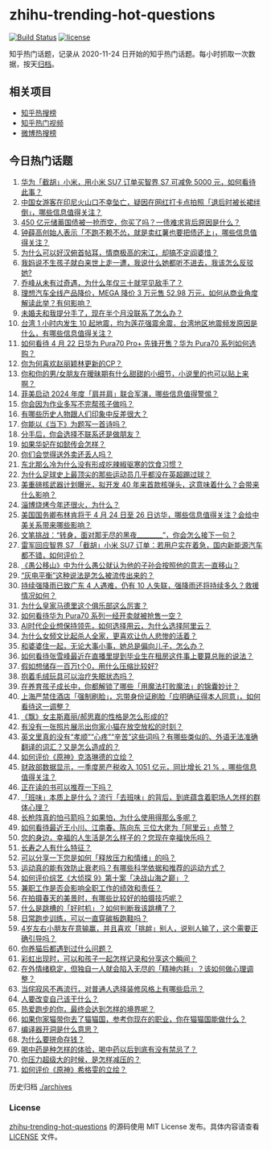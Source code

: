 # zhihu-trending-hot-questions

[![Build Status](https://github.com/justjavac/zhihu-trending-hot-questions/workflows/ci/badge.svg?branch=master)](https://github.com/justjavac/zhihu-trending-hot-questions/actions)
[![license](https://img.shields.io/github/license/justjavac/zhihu-trending-hot-questions)](https://github.com/justjavac/zhihu-trending-hot-questions/blob/master/LICENSE)

知乎热门话题，记录从 2020-11-24
日开始的知乎热门话题。每小时抓取一次数据，按天[归档](./archives)。

## 相关项目

- [知乎热搜榜](https://github.com/justjavac/zhihu-trending-top-search)
- [知乎热门视频](https://github.com/justjavac/zhihu-trending-hot-video)
- [微博热搜榜](https://github.com/justjavac/weibo-trending-hot-search)

## 今日热门话题

<!-- BEGIN -->
<!-- 最后更新时间 Tue Apr 23 2024 06:11:43 GMT+0800 (China Standard Time) -->

1. [华为「截胡」小米，用小米 SU7 订单买智界 S7 可减免 5000 元，如何看待此事？](https://www.zhihu.com/question/653742472)
1. [中国女游客在印尼火山口不幸坠亡，疑因在网红打卡点拍照「退后时被长裙绊倒」，哪些信息值得关注？](https://www.zhihu.com/question/653628398)
1. [450 亿元储蓄国债被一抢而空，你买了吗？一债难求背后原因是什么？](https://www.zhihu.com/question/653730027)
1. [钟薛高创始人表示「不跑不赖不怂，就是卖红薯也要把债还上」，哪些信息值得关注？](https://www.zhihu.com/question/653730459)
1. [为什么可以好汉俯首帖耳，情商极高的宋江，却搞不定阎婆惜？](https://www.zhihu.com/question/528286149)
1. [我妈说不生孩子就白来世上走一遭，我说什么她都听不进去，我该怎么反驳她?](https://www.zhihu.com/question/653543596)
1. [乔峰从未有过奇遇，为什么年仅三十就罕见敌手了？](https://www.zhihu.com/question/508558557)
1. [理想汽车全线产品降价，MEGA 降价 3 万元售 52.98 万元，如何从商业角度解读此举？有何影响？](https://www.zhihu.com/question/653718773)
1. [未婚夫和我提分手了，现在半个月没联系了怎么办？](https://www.zhihu.com/question/653683750)
1. [台湾 1 小时内发生 10 起地震，均为莲花强震余震，台湾地区地震频发原因是什么，有哪些信息值得关注？](https://www.zhihu.com/question/653768554)
1. [如何看待 4 月 22 日华为 Pura70 Pro+ 先锋开售？华为 Pura70 系列如何选购？](https://www.zhihu.com/question/653723942)
1. [你为何喜欢赵丽颖林更新的CP？](https://www.zhihu.com/question/652566569)
1. [你和你的男/女朋友在暧昧期有什么甜甜的小细节，小说里的也可以贴上来啊？](https://www.zhihu.com/question/323521261)
1. [菲美启动 2024 年度「肩并肩」联合军演，哪些信息值得警惕？](https://www.zhihu.com/question/653723817)
1. [你会因为作业多写不完帮孩子做吗？](https://www.zhihu.com/question/653520503)
1. [有哪些历史人物跟人们印象中反差很大？](https://www.zhihu.com/question/646980312)
1. [你能以《当下》为题写一首诗吗？](https://www.zhihu.com/question/653684390)
1. [分手后，你会选择不联系还是做朋友？](https://www.zhihu.com/question/652415765)
1. [如果华妃在如懿传会怎样？](https://www.zhihu.com/question/653250252)
1. [你们会觉得送外卖还丢人吗？](https://www.zhihu.com/question/652811713)
1. [东北那么冷为什么没有形成吃辣椒驱寒的饮食习惯？](https://www.zhihu.com/question/649670716)
1. [为什么足球史上最顶尖的那些运动员几乎都没在英超踢过球？](https://www.zhihu.com/question/653626932)
1. [美重磅核武器计划曝光，拟开发 40 年来首款核弹头，这意味着什么？会带来什么影响？](https://www.zhihu.com/question/653742144)
1. [淄博烧烤今年还很火，为什么？](https://www.zhihu.com/question/653296411)
1. [美国国务卿布林肯将于 4 月 24 日至 26 日访华，哪些信息值得关注？会给中美关系带来哪些影响？](https://www.zhihu.com/question/653743282)
1. [文笔挑战：“转身，面对那无尽的黑夜________”，你会怎么接下一句？](https://www.zhihu.com/question/653679574)
1. [雷军回应智界 S7 「截胡」小米 SU7 订单：若用户实在着急，国内新能源汽车都不错，如何评价？](https://www.zhihu.com/question/653749824)
1. [《愚公移山》中为什么愚公就认为他的子孙会按照他的意志一直移山？](https://www.zhihu.com/question/375947732)
1. [“灰电平衡”这种说法是怎么被流传出来的？](https://www.zhihu.com/question/628806176)
1. [持续强降雨已致广东 4 人遇难，仍有 10 人失联，强降雨还将持续多久？救援情况如何？](https://www.zhihu.com/question/653760049)
1. [为什么皇家马德里这个俱乐部这么厉害？](https://www.zhihu.com/question/653474716)
1. [如何看待华为 Pura70 系列一经开卖就被抢售一空？](https://www.zhihu.com/question/653303416)
1. [AI时代企业想保持领先，如何选择用云，为什么选择阿里云？](https://www.zhihu.com/question/653341724)
1. [为什么女频文比起杀人全家，更喜欢让仇人悲惨的活着？](https://www.zhihu.com/question/653234499)
1. [和婆婆住一起，无论大事小事，她总是偏向儿子，怎么办？](https://www.zhihu.com/question/653617992)
1. [如何看待张雪峰最近在直播里提到毕业生在租房这件事上要算总账的说法？](https://www.zhihu.com/question/653436775)
1. [假如想储存一百万t个0，用什么压缩比较好?](https://www.zhihu.com/question/653305534)
1. [抱着毛绒玩具可以治疗失眠状态吗？](https://www.zhihu.com/question/653723232)
1. [在养育孩子成长中，你都解锁了哪些「用魔法打败魔法」的锦囊妙计？](https://www.zhihu.com/question/653432503)
1. [上海严禁住酒店「强制刷脸」，忘带身份证刷脸「应明确征得本人同意」，如何看待这一调整？](https://www.zhihu.com/question/653740485)
1. [《飘》女主斯嘉丽/郝思嘉的性格是怎么形成的?](https://www.zhihu.com/question/498968289)
1. [有没有一张照片展示出你家小猫在放空放松的时刻？](https://www.zhihu.com/question/652221579)
1. [英文里真的没有“孝顺”“心疼”“辛苦”这些词吗？有哪些类似的、外语无法准确翻译的词汇？又是怎么造成的？](https://www.zhihu.com/question/651337856)
1. [如何评价《原神》克洛琳德的立绘？](https://www.zhihu.com/question/653757076)
1. [财政部数据显示，一季度房产税收入 1051 亿元，同比增长 21 % ，哪些信息值得关注？](https://www.zhihu.com/question/653749894)
1. [正在读的书可以推荐一下吗？](https://www.zhihu.com/question/653437808)
1. [「班味」本质上是什么？流行「去班味」的背后，到底蕴含着职场人怎样的群体心理？](https://www.zhihu.com/question/652236862)
1. [长枪阵真的怕弓箭吗？如果怕，为什么使用得那么多呢？](https://www.zhihu.com/question/653478032)
1. [如何看待最近王小川、江南春、陈向东 三位大佬为「阿里云」点赞？](https://www.zhihu.com/question/653342484)
1. [您的身边，幸福的人生活是怎么样子的？您现在幸福快乐吗？](https://www.zhihu.com/question/653581080)
1. [长寿之人有什么特征？](https://www.zhihu.com/question/649312623)
1. [可以分享一下您是如何「释放压力和情绪」的吗？](https://www.zhihu.com/question/653585532)
1. [运动真的能有效防止衰老吗？有哪些科学依据和推荐的运动方式？](https://www.zhihu.com/question/653227343)
1. [如何评价综艺《大侦探 9》第十案「决战山海之巅」？](https://www.zhihu.com/question/653252264)
1. [兼职工作是否会影响全职工作的绩效和责任？](https://www.zhihu.com/question/653295866)
1. [在拍摄春天的美景时，有哪些比较好的拍摄技巧呢？](https://www.zhihu.com/question/524860723)
1. [什么是跳槽的「好时机」？如何判断我该跳槽了？](https://www.zhihu.com/question/651409382)
1. [日常跑步训练，可以一直穿碳板跑鞋吗？](https://www.zhihu.com/question/653103046)
1. [4岁左右小朋友在意输赢，并且喜欢「挑衅」别人，说别人输了，这个需要正确引导吗？](https://www.zhihu.com/question/648535227)
1. [你养猫后都遇到过什么问题？](https://www.zhihu.com/question/650017974)
1. [彩虹出现时，可以和孩子一起怎样记录和分享这个瞬间？](https://www.zhihu.com/question/650130578)
1. [在外情绪稳定，但独自一人就会陷入无尽的「精神内耗」？该如何做心理调整？](https://www.zhihu.com/question/653429255)
1. [当侘寂风不再流行，对普通人选择装修风格上有哪些启示？](https://www.zhihu.com/question/646518812)
1. [人要改变自己该干什么？](https://www.zhihu.com/question/648649223)
1. [热爱跑步的你，最终会达到怎样的境界呢？](https://www.zhihu.com/question/653372313)
1. [如果你家猫带你去了猫猫国，参考你现在的职业，你在猫猫国能做什么？](https://www.zhihu.com/question/650460659)
1. [编译器开洞是什么意思？](https://www.zhihu.com/question/653718431)
1. [为什么要拼命存钱？](https://www.zhihu.com/question/653433564)
1. [喝中药是种怎样的体验，喝中药以后到底有没有禁忌了？](https://www.zhihu.com/question/653671663)
1. [你压力超级大的时候，是怎样减压的？](https://www.zhihu.com/question/653678847)
1. [如何评价《原神》希格雯的立绘？](https://www.zhihu.com/question/653757697)

<!-- END -->

历史归档 [./archives](./archives)

### License

[zhihu-trending-hot-questions](https://github.com/justjavac/zhihu-trending-hot-questions)
的源码使用 MIT License 发布。具体内容请查看 [LICENSE](./LICENSE) 文件。
